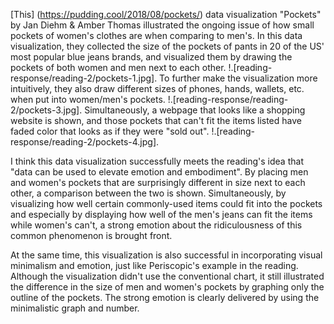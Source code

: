 [This] (https://pudding.cool/2018/08/pockets/) data visualization "Pockets" by Jan Diehm & Amber Thomas illustrated the ongoing issue of how small pockets of women's clothes are when comparing to men's. In this data visualization, they collected the size of the pockets of pants in 20 of the US' most popular blue jeans brands, and visualized them by drawing the pockets of both women and men next to each other.
!.[reading-response/reading-2/pockets-1.jpg].
To further make the visualization more intuitively, they also draw different sizes of phones, hands, wallets, etc. when put into women/men's pockets.
!.[reading-response/reading-2/pockets-3.jpg].
Simultaneously, a webpage that looks like a shopping website is shown, and those pockets that can't fit the items listed have faded color that looks as if they were "sold out".
!.[reading-response/reading-2/pockets-4.jpg].

I think this data visualization successfully meets the reading's idea that "data can be used to elevate emotion and embodiment". By placing men and women's pockets that are surprisingly different in size next to each other, a comparison between the two is shown. Simultaneously, by visualizing how well certain commonly-used items could fit into the pockets and especially by displaying how well of the men's jeans can fit the items while women's can't, a strong emotion about the ridiculousness of this common phenomenon is brought front.

At the same time, this visualization is also successful in incorporating visual minimalism and emotion, just like Periscopic's example in the reading. Although the visualization didn't use the conventional chart, it still illustrated the difference in the size of men and women's pockets by graphing only the outline of the pockets. The strong emotion is clearly delivered by using the minimalistic graph and number.
